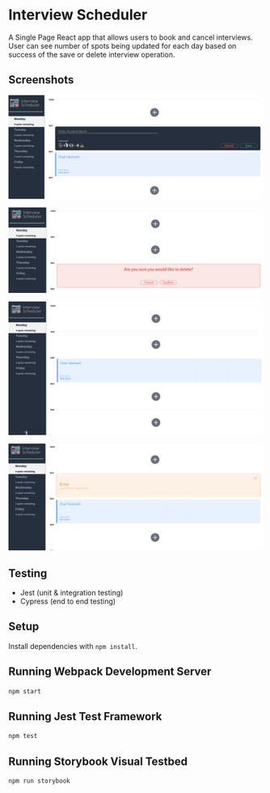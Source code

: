 # Interview Scheduler
A Single Page React app that allows users to book and cancel interviews. User can see number of spots being updated for each day based on success of the save or delete interview operation.


## Screenshots
!["Appointment Form"](https://github.com/afzaanhakim/scheduler/blob/master/docs/appointment-form.png?raw=true)


!["Delete Appointment Confirmation"](https://github.com/afzaanhakim/scheduler/blob/master/docs/delete-confirm.png?raw=true)


!["Appointments"](https://github.com/afzaanhakim/scheduler/blob/master/docs/idlestate.png?raw=true)


!["Could Not Save Appointment Error Element"](https://github.com/afzaanhakim/scheduler/blob/master/docs/notsaveerror.png?raw=true)


## Testing
 - Jest (unit & integration testing)
 - Cypress (end to end testing)


## Setup

Install dependencies with `npm install`.

## Running Webpack Development Server

```sh
npm start
```

## Running Jest Test Framework

```sh
npm test
```

## Running Storybook Visual Testbed

```sh
npm run storybook
```
